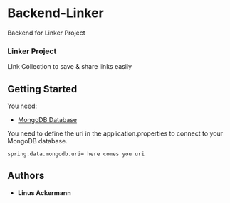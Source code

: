 # Backend-Linker
Backend for Linker Project

### Linker Project
LInk Collection to save & share links easily 

## Getting Started
You need:
* [MongoDB Database](https://www.mongodb.com/)

You need to define the uri in the application.properties to connect to your MongoDB database.
```
spring.data.mongodb.uri= here comes you uri
```

## Authors
* **Linus Ackermann**
